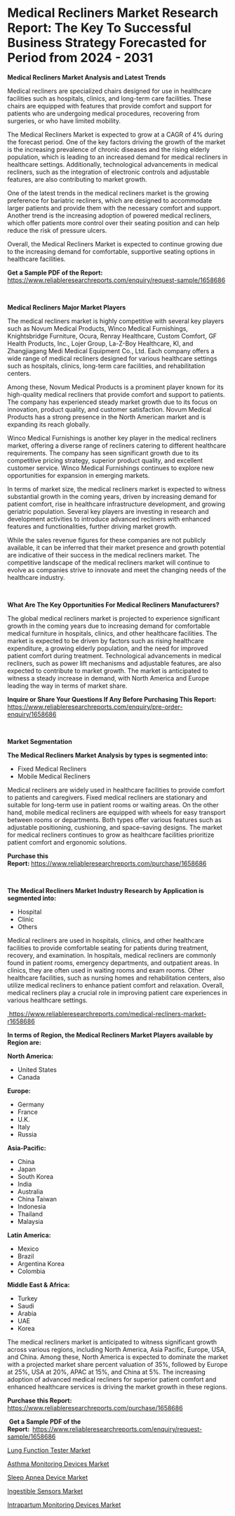 <p><h1>Medical Recliners Market Research Report: The Key To Successful Business Strategy Forecasted for Period from 2024 - 2031</h1></p><p><strong>Medical Recliners Market Analysis and Latest Trends</strong></p>
<p><p>Medical recliners are specialized chairs designed for use in healthcare facilities such as hospitals, clinics, and long-term care facilities. These chairs are equipped with features that provide comfort and support for patients who are undergoing medical procedures, recovering from surgeries, or who have limited mobility.</p><p>The Medical Recliners Market is expected to grow at a CAGR of 4% during the forecast period. One of the key factors driving the growth of the market is the increasing prevalence of chronic diseases and the rising elderly population, which is leading to an increased demand for medical recliners in healthcare settings. Additionally, technological advancements in medical recliners, such as the integration of electronic controls and adjustable features, are also contributing to market growth.</p><p>One of the latest trends in the medical recliners market is the growing preference for bariatric recliners, which are designed to accommodate larger patients and provide them with the necessary comfort and support. Another trend is the increasing adoption of powered medical recliners, which offer patients more control over their seating position and can help reduce the risk of pressure ulcers.</p><p>Overall, the Medical Recliners Market is expected to continue growing due to the increasing demand for comfortable, supportive seating options in healthcare facilities.</p></p>
<p><strong>Get a Sample PDF of the Report:&nbsp;</strong> <a href="https://www.reliableresearchreports.com/enquiry/request-sample/1658686">https://www.reliableresearchreports.com/enquiry/request-sample/1658686</a></p>
<p>&nbsp;</p>
<p><strong>Medical Recliners Major Market Players</strong></p>
<p><p>The medical recliners market is highly competitive with several key players such as Novum Medical Products, Winco Medical Furnishings, Knightsbridge Furniture, Ocura, Renray Healthcare, Custom Comfort, GF Health Products, Inc., Lojer Group, La-Z-Boy Healthcare, KI, and Zhangjiagang Medi Medical Equipment Co., Ltd. Each company offers a wide range of medical recliners designed for various healthcare settings such as hospitals, clinics, long-term care facilities, and rehabilitation centers.</p><p>Among these, Novum Medical Products is a prominent player known for its high-quality medical recliners that provide comfort and support to patients. The company has experienced steady market growth due to its focus on innovation, product quality, and customer satisfaction. Novum Medical Products has a strong presence in the North American market and is expanding its reach globally.</p><p>Winco Medical Furnishings is another key player in the medical recliners market, offering a diverse range of recliners catering to different healthcare requirements. The company has seen significant growth due to its competitive pricing strategy, superior product quality, and excellent customer service. Winco Medical Furnishings continues to explore new opportunities for expansion in emerging markets.</p><p>In terms of market size, the medical recliners market is expected to witness substantial growth in the coming years, driven by increasing demand for patient comfort, rise in healthcare infrastructure development, and growing geriatric population. Several key players are investing in research and development activities to introduce advanced recliners with enhanced features and functionalities, further driving market growth.</p><p>While the sales revenue figures for these companies are not publicly available, it can be inferred that their market presence and growth potential are indicative of their success in the medical recliners market. The competitive landscape of the medical recliners market will continue to evolve as companies strive to innovate and meet the changing needs of the healthcare industry.</p></p>
<p>&nbsp;</p>
<p><strong>What Are The Key Opportunities For Medical Recliners Manufacturers?</strong></p>
<p><p>The global medical recliners market is projected to experience significant growth in the coming years due to increasing demand for comfortable medical furniture in hospitals, clinics, and other healthcare facilities. The market is expected to be driven by factors such as rising healthcare expenditure, a growing elderly population, and the need for improved patient comfort during treatment. Technological advancements in medical recliners, such as power lift mechanisms and adjustable features, are also expected to contribute to market growth. The market is anticipated to witness a steady increase in demand, with North America and Europe leading the way in terms of market share.</p></p>
<p><strong>Inquire or Share Your Questions If Any Before Purchasing This Report:</strong> <a href="https://www.reliableresearchreports.com/enquiry/pre-order-enquiry/1658686">https://www.reliableresearchreports.com/enquiry/pre-order-enquiry/1658686</a></p>
<p>&nbsp;</p>
<p><strong>Market Segmentation</strong></p>
<p><strong>The Medical Recliners Market Analysis by types is segmented into:</strong></p>
<p><ul><li>Fixed Medical Recliners</li><li>Mobile Medical Recliners</li></ul></p>
<p><p>Medical recliners are widely used in healthcare facilities to provide comfort to patients and caregivers. Fixed medical recliners are stationary and suitable for long-term use in patient rooms or waiting areas. On the other hand, mobile medical recliners are equipped with wheels for easy transport between rooms or departments. Both types offer various features such as adjustable positioning, cushioning, and space-saving designs. The market for medical recliners continues to grow as healthcare facilities prioritize patient comfort and ergonomic solutions.</p></p>
<p><strong>Purchase this Report:&nbsp;</strong><a href="https://www.reliableresearchreports.com/purchase/1658686">https://www.reliableresearchreports.com/purchase/1658686</a></p>
<p>&nbsp;</p>
<p><strong>The Medical Recliners Market Industry Research by Application is segmented into:</strong></p>
<p><ul><li>Hospital</li><li>Clinic</li><li>Others</li></ul></p>
<p><p>Medical recliners are used in hospitals, clinics, and other healthcare facilities to provide comfortable seating for patients during treatment, recovery, and examination. In hospitals, medical recliners are commonly found in patient rooms, emergency departments, and outpatient areas. In clinics, they are often used in waiting rooms and exam rooms. Other healthcare facilities, such as nursing homes and rehabilitation centers, also utilize medical recliners to enhance patient comfort and relaxation. Overall, medical recliners play a crucial role in improving patient care experiences in various healthcare settings.</p></p>
<p><a href="https://www.reliableresearchreports.com/medical-recliners-market-r1658686">&nbsp;https://www.reliableresearchreports.com/medical-recliners-market-r1658686</a></p>
<p><strong>In terms of Region, the Medical Recliners Market Players available by Region are:</strong></p>
<p>
    <p> <strong> North America: </strong>
        <ul>
            <li>United States</li>
            <li>Canada</li>
        </ul>
        </p> 
    <p> <strong> Europe: </strong>
        <ul>
            <li>Germany</li>
            <li>France</li>
            <li>U.K.</li>
            <li>Italy</li>
            <li>Russia</li>
        </ul>
        </p> 
    <p> <strong> Asia-Pacific: </strong>
        <ul>
            <li>China</li>
            <li>Japan</li>
            <li>South Korea</li>
            <li>India</li>
            <li>Australia</li>
            <li>China Taiwan</li>
            <li>Indonesia</li>
            <li>Thailand</li>
            <li>Malaysia</li>
        </ul>
        </p> 
    <p> <strong> Latin America: </strong>
        <ul>
            <li>Mexico</li>
            <li>Brazil</li>
            <li>Argentina Korea</li>
            <li>Colombia</li>
        </ul>
        </p> 
    <p> <strong> Middle East & Africa: </strong>
        <ul>
            <li>Turkey</li>
            <li>Saudi</li>
            <li>Arabia</li>
            <li>UAE</li>
            <li>Korea</li>
        </ul>
    </p>
    </p>
<p><p>The medical recliners market is anticipated to witness significant growth across various regions, including North America, Asia Pacific, Europe, USA, and China. Among these, North America is expected to dominate the market with a projected market share percent valuation of 35%, followed by Europe at 25%, USA at 20%, APAC at 15%, and China at 5%. The increasing adoption of advanced medical recliners for superior patient comfort and enhanced healthcare services is driving the market growth in these regions.</p></p>
<p><strong>Purchase this Report: </strong><a href="https://www.reliableresearchreports.com/purchase/1658686">https://www.reliableresearchreports.com/purchase/1658686</a></p>
<p>&nbsp;<strong>Get a Sample PDF of the Report:&nbsp;&nbsp;</strong><a href="https://www.reliableresearchreports.com/enquiry/request-sample/1658686">https://www.reliableresearchreports.com/enquiry/request-sample/1658686</a></p>
<p><strong></strong></p>
<p><p><a href="https://github.com/vregtldg37/Market-Research-Report-List-1/blob/main/lung-function-tester-market.md">Lung Function Tester Market</a></p><p><a href="https://github.com/labibmmn112/Market-Research-Report-List-1/blob/main/asthma-monitoring-devices-market.md">Asthma Monitoring Devices Market</a></p><p><a href="https://github.com/gladysalidde/Market-Research-Report-List-2/blob/main/sleep-apnea-device-market.md">Sleep Apnea Device Market</a></p><p><a href="https://github.com/changoleonlaverguenzanoexiste/Market-Research-Report-List-4/blob/main/ingestible-sensors-market.md">Ingestible Sensors Market</a></p><p><a href="https://github.com/dimitrishawkinswaynenp91rgz/Market-Research-Report-List-3/blob/main/intrapartum-monitoring-devices-market.md">Intrapartum Monitoring Devices Market</a></p></p>